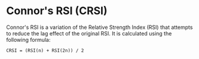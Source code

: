 # Connor's RSI (CRSI)
Connor's RSI is a variation of the Relative Strength Index (RSI) that attempts to reduce the lag effect of the original RSI. It is calculated using the following formula:

```
CRSI = (RSI(n) + RSI(2n)) / 2
```